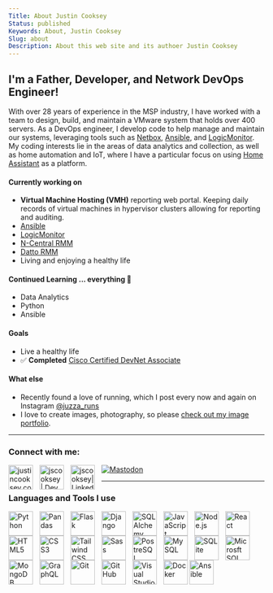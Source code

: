 ```yaml
---
Title: About Justin Cooksey
Status: published
Keywords: About, Justin Cooksey
Slug: about
Description: About this web site and its authoer Justin Cooksey
---
```


## I'm a Father, Developer, and Network DevOps Engineer!

With over 28 years of experience in the MSP industry, I have worked with a team to design, build, and maintain a VMware system that holds over 400 servers. As a DevOps engineer, I develop code to help manage and maintain our systems, leveraging tools such as [Netbox](https://github.com/netbox-community/netbox), [Ansible](https://github.com/ansible/ansible), and [LogicMonitor](https://github.com/logicmonitor). My coding interests lie in the areas of data analytics and collection, as well as home automation and IoT, where I have a particular focus on using [Home Assistant](https://github.com/home-assistant) as a platform.

#### Currently working on

- **Virtual Machine Hosting (VMH)** reporting web portal. Keeping daily records of virtual machines in hypervisor clusters allowing for reporting and auditing.
- [Ansible](https://www.ansible.com/)
- [LogicMonitor](https://www.logicmonitor.com/)
- [N-Central RMM](https://www.n-able.com/products/n-central-rmm)
- [Datto RMM](https://www.datto.com/au/products/rmm/)
- Living and enjoying a healthy life

#### Continued Learning ... everything 🤣

- Data Analytics
- Python
- Ansible

#### Goals

- Live a healthy life
- ✅ **Completed** [Cisco Certified DevNet Associate](https://www.credly.com/badges/3f2bc007-5f27-4682-9391-45716713bed0/public_url)

#### What else

- Recently found a love of running, which I post every now and again on Instagram [@juzza_runs](https://www.instagram.com/juzza_runs)
- I love to create images, photography, so please [check out my image portfolio](https://www.logicmonitor.com/).

---

### Connect with me:

<a href="https://justincooksey.com">
  <img align="left" alt="justincooksey.com" width="48px" style="padding-right:10px;" src="https://img.icons8.com/color/48/null/domain--v1.png" />
</a>
<a href="https://dev.to/jscooksey">
  <img align="left" alt="jscooksey | Dev" width="48px" style="padding-right:10px;" src="https://img.icons8.com/windows/32/null/dev.png"/>
</a>
<a href="https://linkedin.com/in/jscooksey">
  <img align="left" alt="jscooksey| LinkedIn" width="48px" style="padding-right:10px;" src="https://img.icons8.com/fluency/48/null/linkedin.png" />
</a>
<a rel="me" href="https://fosstodon.org/@jscooksey">
  <img alt="Mastodon" src="https://img.icons8.com/external-tal-revivo-color-tal-revivo/48/null/external-mastodon-is-an-online-self-hosted-social-media-and-social-networking-service-logo-color-tal-revivo.png"/>
</a>

---

### Languages and Tools I use

<img align="left" alt="Python" width="48px" style="padding-right:10px;" src="https://cdn.jsdelivr.net/gh/devicons/devicon/icons/python/python-original-wordmark.svg" />
<img align="left" alt="Pandas" width="48px" style="padding-right:10px;" src="https://cdn.jsdelivr.net/gh/devicons/devicon/icons/pandas/pandas-original.svg" />
<img align="left" alt="Flask" width="48px" style="padding-right:10px;" src="https://cdn.jsdelivr.net/gh/devicons/devicon/icons/flask/flask-original.svg" />
<img align="left" alt="Django" width="48px" style="padding-right:10px;" src="https://cdn.jsdelivr.net/gh/devicons/devicon/icons/django/django-plain.svg" />
<img align="left" alt="SQLAlchemy" width="48px" style="padding-right:10px;" src="https://cdn.jsdelivr.net/gh/devicons/devicon/icons/sqlalchemy/sqlalchemy-original.svg" />
<img align="left" alt="JavaScript" width="48px" style="padding-right:10px;" src="https://cdn.jsdelivr.net/gh/devicons/devicon/icons/javascript/javascript-original.svg" />
<img align="left" alt="Node.js" width="48px" style="padding-right:10px;" src="https://cdn.jsdelivr.net/gh/devicons/devicon/icons/nodejs/nodejs-original.svg" />
<img align="left" alt="React" width="48px" style="padding-right:10px;" src="https://cdn.jsdelivr.net/gh/devicons/devicon/icons/react/react-original-wordmark.svg" />
<img align="left" alt="HTML5" width="48px" style="padding-right:10px;" src="https://cdn.jsdelivr.net/gh/devicons/devicon/icons/html5/html5-original.svg" />
<img align="left" alt="CSS3" width="48px" style="padding-right:10px;" src="https://cdn.jsdelivr.net/gh/devicons/devicon/icons/css3/css3-original.svg" />
<img align="left" alt="Tailwind CSS" width="48px" style="padding-right:10px;" src="https://cdn.jsdelivr.net/gh/devicons/devicon/icons/tailwindcss/tailwindcss-original.svg" />
<img align="left" alt="Sass" width="48px" style="padding-right:10px;" src="https://cdn.jsdelivr.net/gh/devicons/devicon/icons/sass/sass-original.svg" />
<img align="left" alt="PostreSQL" width="48px" style="padding-right:10px;" src="https://cdn.jsdelivr.net/gh/devicons/devicon/icons/postgresql/postgresql-original-wordmark.svg" />
<img align="left" alt="MySQL" width="48px" style="padding-right:10px;" src="https://cdn.jsdelivr.net/gh/devicons/devicon/icons/mysql/mysql-original.svg" />
<img align="left" alt="SQLite" width="48px" style="padding-right:10px;" src="https://cdn.jsdelivr.net/gh/devicons/devicon/icons/sqlite/sqlite-original.svg" />
<img align="left" alt="Microsft SQL" width="48px" style="padding-right:10px;" src="https://cdn.jsdelivr.net/gh/devicons/devicon/icons/microsoftsqlserver/microsoftsqlserver-plain.svg" />
<img align="left" alt="MongoDB" width="48px" style="padding-right:10px;" src="https://cdn.jsdelivr.net/gh/devicons/devicon/icons/mongodb/mongodb-original-wordmark.svg" />
<img align="left" alt="GraphQL" width="48px" style="padding-right:10px;" src="https://cdn.jsdelivr.net/gh/devicons/devicon/icons/graphql/graphql-plain.svg" />
<img align="left" alt="Git" width="48px" style="padding-right:10px;" src="https://cdn.jsdelivr.net/gh/devicons/devicon/icons/git/git-original.svg" />
<img align="left" alt="GitHub" width="48px" style="padding-right:10px;"src="https://cdn.jsdelivr.net/gh/devicons/devicon/icons/github/github-original.svg" />
<img align="left" alt="Visual Studio Code" width="48px" style="padding-right:10px;" src="https://cdn.jsdelivr.net/gh/devicons/devicon/icons/vscode/vscode-original.svg" />
<img align="left" alt="Docker" width="48px" src="https://cdn.jsdelivr.net/gh/devicons/devicon/icons/docker/docker-original.svg" />
<img align="left" alt="Ansible" width="48px" height="48px" src="https://img.icons8.com/color/48/ansible.png" />

<br /><br /><br />
